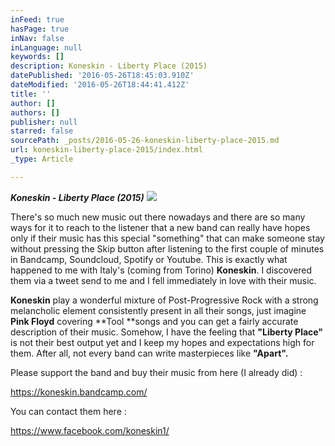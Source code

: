 ```yaml
---
inFeed: true
hasPage: true
inNav: false
inLanguage: null
keywords: []
description: Koneskin - Liberty Place (2015)
datePublished: '2016-05-26T18:45:03.910Z'
dateModified: '2016-05-26T18:44:41.412Z'
title: ''
author: []
authors: []
publisher: null
starred: false
sourcePath: _posts/2016-05-26-koneskin-liberty-place-2015.md
url: koneskin-liberty-place-2015/index.html
_type: Article

---
```

**_Koneskin - Liberty Place (2015)_**
![](https://the-grid-user-content.s3-us-west-2.amazonaws.com/dcc69577-af10-41c4-8faa-5ec1d1f5ac79.jpg)

There's so much new music out there nowadays and there are so many ways for it to reach to the listener that a new band can really have hopes only if their music has this special "something" that can make someone stay without pressing the Skip button after listening to the first couple of minutes in Bandcamp, Soundcloud, Spotify or Youtube. This is exactly what happened to me with Italy's (coming from Torino) **Koneskin**. I discovered them via a tweet send to me and I fell immediately in love with their music.

**Koneskin** play a wonderful mixture of Post-Progressive Rock with a strong melancholic element consistently present in all their songs, just imagine **Pink Floyd** covering **Tool **songs and you can get a fairly accurate description of their music. Somehow, I have the feeling that **"Liberty Place"** is not their best output yet and I keep my hopes and expectations high for them. After all, not every band can write masterpieces like **"Apart".**

Please support the band and buy their music from here (I already did) :

https://koneskin.bandcamp.com/

You can contact them here :

https://www.facebook.com/koneskin1/